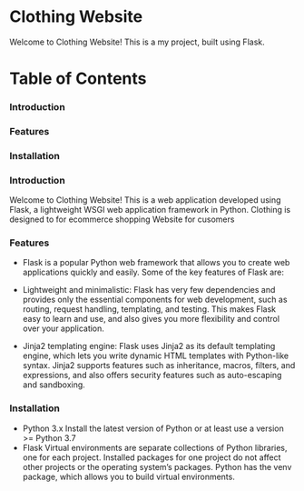 # Clothing Website

Welcome to Clothing Website! This is a my project, built using Flask.

# Table of Contents
### Introduction
### Features
### Installation

### Introduction
 Welcome to Clothing Website! This is a web application developed using Flask, a lightweight WSGI web application framework in Python. Clothing is designed to for ecommerce shopping Website for cusomers

### Features
- Flask is a popular Python web framework that allows you to create web applications quickly and easily. Some of the key features of Flask are:

- Lightweight and minimalistic: Flask has very few dependencies and provides only the essential components for web development, such as routing, request handling, templating, and testing. This makes Flask easy to learn and use, and also gives you more flexibility and control over your application.
- Jinja2 templating engine: Flask uses Jinja2 as its default templating engine, which lets you write dynamic HTML templates with Python-like syntax. Jinja2 supports features such as inheritance, macros, filters, and expressions, and also offers security features such as auto-escaping and sandboxing.

### Installation
- Python 3.x
Install the latest version of Python or at least use a version >= Python 3.7
- Flask
Virtual environments are separate collections of Python libraries, one for each project. Installed packages for one project do not affect other projects or the operating system’s packages. Python has the venv package, which allows you to build virtual environments.
